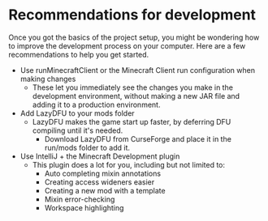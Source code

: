# Recommendations for development

Once you got the basics of the project setup, you might be wondering how to improve the development process on your computer.
Here are a few recommendations to help you get started.

- Use runMinecraftClient or the Minecraft Client run configuration when making changes
    - These let you immediately see the changes you make in the development environment, without making a new JAR file and adding it to a production environment.
- Add LazyDFU to your mods folder
    - LazyDFU makes the game start up faster, by deferring DFU compiling until it's needed.
      - Download LazyDFU from CurseForge and place it in the run/mods folder to add it.
- Use IntelliJ + the Minecraft Development plugin
    - This plugin does a lot for you, including but not limited to:
        - Auto completing mixin annotations
        - Creating access wideners easier
        - Creating a new mod with a template
        - Mixin error-checking
        - Workspace highlighting
